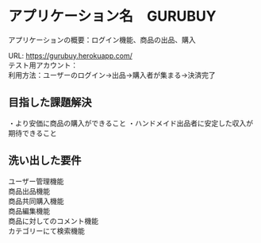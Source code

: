 # アプリケーション名　GURUBUY

アプリケーションの概要：ログイン機能、商品の出品、購入  

URL: https://gurubuy.herokuapp.com/  
テスト用アカウント：  
利用方法：ユーザーのログイン→出品→購入者が集まる→決済完了  

## 目指した課題解決
  ・より安価に商品の購入ができること
  ・ハンドメイド出品者に安定した収入が期待できること

## 洗い出した要件
  ユーザー管理機能  
  商品出品機能  
  商品共同購入機能  
  商品編集機能  
  商品に対してのコメント機能  
  カテゴリーにて検索機能  



